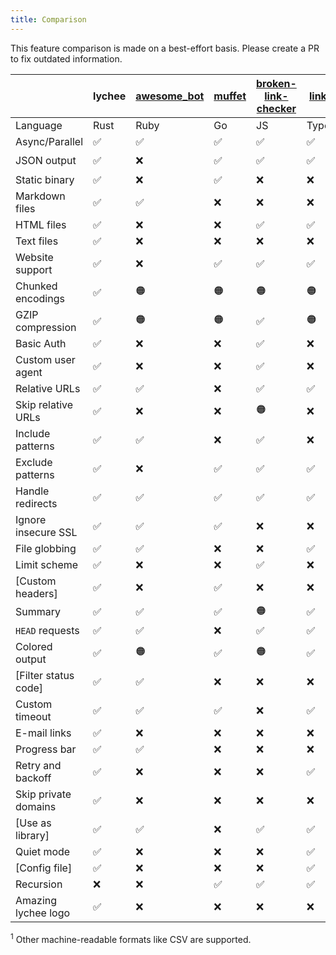 ```yaml
---
title: Comparison
---
```


This feature comparison is made on a best-effort basis. Please create a PR to
fix outdated information.

|                      | lychee | [awesome_bot](https://github.com/dkhamsing/awesome_bot) | [muffet](https://github.com/raviqqe/muffet) | [broken-link-checker](https://github.com/stevenvachon/broken-link-checker) | [linkinator](https://github.com/JustinBeckwith/linkinator) | [linkchecker](https://github.com/linkchecker/linkchecker) | [markdown-link-check](https://github.com/tcort/markdown-link-check) | [fink](https://github.com/dantleech/fink) |
| -------------------- | ------ | ------------------------------------------------------- | ------------------------------------------- | -------------------------------------------------------------------------- | ---------------------------------------------------------- | --------------------------------------------------------- | ------------------------------------------------------------------- | ----------------------------------------- |
| Language             | Rust   | Ruby                                                    | Go                                          | JS                                                                         | TypeScript                                                 | Python                                                    | JS                                                                  | PHP                                       |
| Async/Parallel       | ✅     | ✅                                                      | ✅                                          | ✅                                                                         | ✅                                                         | ✅                                                        | ✅                                                                  | ✅                                        |
| JSON output          | ✅     | ❌                                                      | ✅                                          | ✅                                                                         | ✅                                                         | 🟠<sup>1</sup>                                            | ✅                                                                  | ✅                                        |
| Static binary        | ✅     | ❌                                                      | ✅                                          | ❌                                                                         | ❌                                                         | ️❌                                                       | ❌                                                                  | ❌                                        |
| Markdown files       | ✅     | ✅                                                      | ❌                                          | ❌                                                                         | ❌                                                         | ✅                                                        | ✅                                                                  | ❌                                        |
| HTML files           | ✅     | ❌                                                      | ❌                                          | ✅                                                                         | ✅                                                         | ❌                                                        | ✅                                                                  | ❌                                        |
| Text files           | ✅     | ❌                                                      | ❌                                          | ❌                                                                         | ❌                                                         | ❌                                                        | ❌                                                                  | ❌                                        |
| Website support      | ✅     | ❌                                                      | ✅                                          | ✅                                                                         | ✅                                                         | ✅                                                        | ❌                                                                  | ✅                                        |
| Chunked encodings    | ✅     | 🟠                                                      | 🟠                                          | 🟠                                                                         | 🟠                                                         | ❌                                                        | ✅                                                                  | ✅                                        |
| GZIP compression     | ✅     | 🟠                                                      | 🟠                                          | ✅                                                                         | 🟠                                                         | ✅                                                        | 🟠                                                                  | ❌                                        |
| Basic Auth           | ✅     | ❌                                                      | ❌                                          | ✅                                                                         | ❌                                                         | ✅                                                        | ❌                                                                  | ❌                                        |
| Custom user agent    | ✅     | ❌                                                      | ❌                                          | ✅                                                                         | ❌                                                         | ✅                                                        | ❌                                                                  | ❌                                        |
| Relative URLs        | ✅     | ✅                                                      | ❌                                          | ✅                                                                         | ✅                                                         | ✅                                                        | ✅                                                                  | ✅                                        |
| Skip relative URLs   | ✅     | ❌                                                      | ❌                                          | 🟠                                                                         | ❌                                                         | ❌                                                        | ❌                                                                  | ❌                                        |
| Include patterns     | ✅️    | ✅                                                      | ❌                                          | ✅                                                                         | ❌                                                         | ❌                                                        | ❌                                                                  | ❌                                        |
| Exclude patterns     | ✅     | ❌                                                      | ✅                                          | ✅                                                                         | ✅                                                         | ✅                                                        | ✅                                                                  | ✅                                        |
| Handle redirects     | ✅     | ✅                                                      | ✅                                          | ✅                                                                         | ✅                                                         | ✅                                                        | ✅                                                                  | ✅                                        |
| Ignore insecure SSL  | ✅     | ✅                                                      | ✅                                          | ❌                                                                         | ❌                                                         | ✅                                                        | ❌                                                                  | ✅                                        |
| File globbing        | ✅     | ✅                                                      | ❌                                          | ❌                                                                         | ✅                                                         | ❌                                                        | ✅                                                                  | ❌                                        |
| Limit scheme         | ✅     | ❌                                                      | ❌                                          | ✅                                                                         | ❌                                                         | ✅                                                        | ❌                                                                  | ❌                                        |
| [Custom headers]     | ✅     | ❌                                                      | ✅                                          | ❌                                                                         | ❌                                                         | ❌                                                        | ✅                                                                  | ✅                                        |
| Summary              | ✅     | ✅                                                      | ✅                                          | 🟠                                                                         | ✅                                                         | ✅                                                        | ❌                                                                  | ✅                                        |
| `HEAD` requests      | ✅     | ✅                                                      | ❌                                          | ✅                                                                         | ✅                                                         | ✅                                                        | ❌                                                                  | ❌                                        |
| Colored output       | ✅     | 🟠                                                      | ✅                                          | 🟠                                                                         | ✅                                                         | ✅                                                        | ❌                                                                  | ✅                                        |
| [Filter status code] | ✅     | ✅                                                      | ❌                                          | ❌                                                                         | ❌                                                         | ❌                                                        | ✅                                                                  | ❌                                        |
| Custom timeout       | ✅     | ✅                                                      | ✅                                          | ❌                                                                         | ✅                                                         | ✅                                                        | ❌                                                                  | ✅                                        |
| E-mail links         | ✅     | ❌                                                      | ❌                                          | ❌                                                                         | ❌                                                         | ✅                                                        | ❌                                                                  | ❌                                        |
| Progress bar         | ✅     | ✅                                                      | ❌                                          | ❌                                                                         | ❌                                                         | ✅                                                        | ✅                                                                  | ✅                                        |
| Retry and backoff    | ✅     | ❌                                                      | ❌                                          | ❌                                                                         | ✅                                                         | ❌                                                        | ✅                                                                  | ❌                                        |
| Skip private domains | ✅     | ❌                                                      | ❌                                          | ❌                                                                         | ❌                                                         | ❌                                                        | ❌                                                                  | ❌                                        |
| [Use as library]     | ✅     | ✅                                                      | ❌                                          | ✅                                                                         | ✅                                                         | ❌                                                        | ✅                                                                  | ❌                                        |
| Quiet mode           | ✅     | ❌                                                      | ❌                                          | ❌                                                                         | ✅                                                         | ✅                                                        | ✅                                                                  | ✅                                        |
| [Config file]        | ✅     | ❌                                                      | ❌                                          | ❌                                                                         | ✅                                                         | ✅                                                        | ✅                                                                  | ❌                                        |
| Recursion            | ❌     | ❌                                                      | ✅                                          | ✅                                                                         | ✅                                                         | ✅                                                        | ✅                                                                  | ❌                                        |
| Amazing lychee logo  | ✅     | ❌                                                      | ❌                                          | ❌                                                                         | ❌                                                         | ❌                                                        | ❌                                                                  | ❌                                        |

<sup>1</sup> Other machine-readable formats like CSV are supported.
